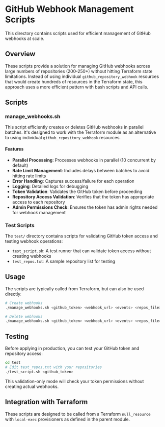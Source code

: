 # GitHub Webhook Management Scripts

This directory contains scripts used for efficient management of GitHub webhooks at scale.

## Overview

These scripts provide a solution for managing GitHub webhooks across large numbers of repositories (200-250+) without hitting Terraform state limitations. Instead of using individual `github_repository_webhook` resources that would create hundreds of resources in the Terraform state, this approach uses a more efficient pattern with bash scripts and API calls.

## Scripts

### manage_webhooks.sh

This script efficiently creates or deletes GitHub webhooks in parallel batches. It's designed to work with the Terraform module as an alternative to using individual `github_repository_webhook` resources.

#### Features

- **Parallel Processing**: Processes webhooks in parallel (10 concurrent by default)
- **Rate Limit Management**: Includes delays between batches to avoid hitting rate limits
- **Error Handling**: Captures success/failure for each operation
- **Logging**: Detailed logs for debugging
- **Token Validation**: Validates the GitHub token before proceeding
- **Repository Access Validation**: Verifies that the token has appropriate access to each repository
- **Admin Permissions Check**: Ensures the token has admin rights needed for webhook management

### Test Scripts

The `test/` directory contains scripts for validating GitHub token access and testing webhook operations:

- `test_script.sh`: A test runner that can validate token access without creating webhooks
- `test_repos.txt`: A sample repository list for testing

## Usage

The scripts are typically called from Terraform, but can also be used directly:

```bash
# Create webhooks
./manage_webhooks.sh <github_token> <webhook_url> <events> <repos_file> create

# Delete webhooks
./manage_webhooks.sh <github_token> <webhook_url> <events> <repos_file> delete
```

## Testing

Before applying in production, you can test your GitHub token and repository access:

```bash
cd test
# Edit test_repos.txt with your repositories
./test_script.sh <github_token>
```

This validation-only mode will check your token permissions without creating actual webhooks.

## Integration with Terraform

These scripts are designed to be called from a Terraform `null_resource` with `local-exec` provisioners as defined in the parent module. 